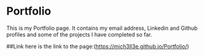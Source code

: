 # Portfolio

This is my Portfolio page. It contains my email address, Linkedin and Github profiles and some of the projects I have completed so far. 

##Link
here is the link to the page:(https://mich3ll3e.github.io/Portfolio/)
